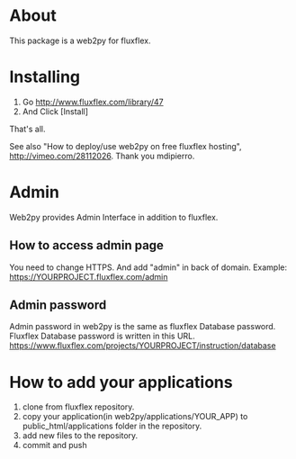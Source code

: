 About
=====
This package is a web2py for fluxflex.


Installing
==========
1. Go http://www.fluxflex.com/library/47
2. And Click [Install]

That's all.

See also "How to deploy/use web2py on free fluxflex hosting", http://vimeo.com/28112026.
Thank you mdipierro.

Admin
=====
Web2py provides Admin Interface in addition to fluxflex.

How to access admin page
------------------------
You need to change HTTPS. And add "admin" in back of domain.
Example: https://YOURPROJECT.fluxflex.com/admin

Admin password
--------------
Admin password in web2py is the same as fluxflex Database password.
Fluxflex Database password is written in this URL.
https://www.fluxflex.com/projects/YOURPROJECT/instruction/database

How to add your applications
============================
1. clone from fluxflex repository.
2. copy your application(in web2py/applications/YOUR_APP) to public_html/applications folder in the repository.
3. add new files to the repository.
4. commit and push